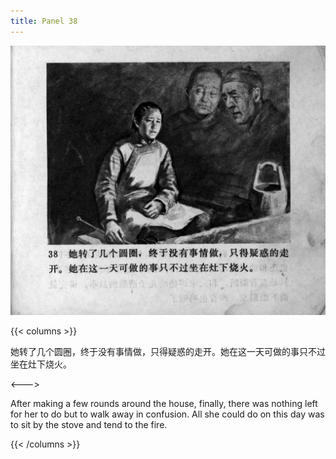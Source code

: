 ```yaml
---
title: Panel 38
---
```


![zhufu panel](./../../../images/zhufu/seifert0772_zf_0043_038.jpg)

{{< columns >}}

她转了几个圆圈，终于没有事情做，只得疑惑的走开。她在这一天可做的事只不过坐在灶下烧火。

<--->

After making a few rounds around the house, finally, there was nothing left for her to do but to walk away in confusion. All she could do on this day was to sit by the stove and tend to the fire.

{{< /columns >}}